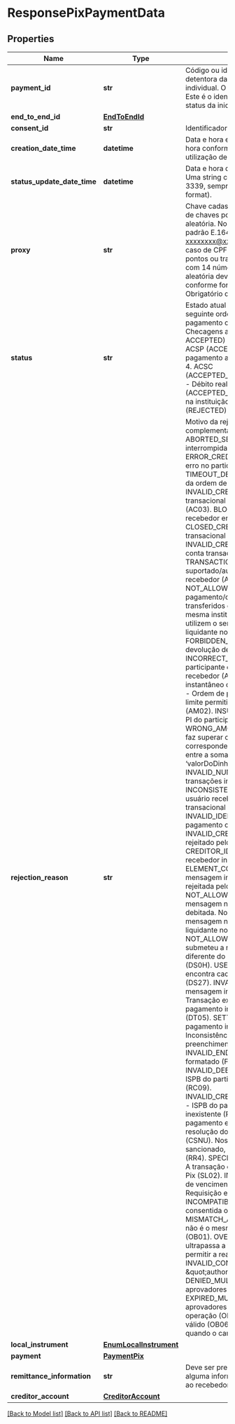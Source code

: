 # ResponsePixPaymentData

## Properties
Name | Type | Description | Notes
------------ | ------------- | ------------- | -------------
**payment_id** | **str** | Código ou identificador único informado pela instituição detentora da conta para representar   a iniciação de pagamento individual. O &#x60;paymentId&#x60; deve ser diferente do &#x60;endToEndId&#x60;.   Este é o identificador que deverá ser utilizado na consulta ao status da iniciação de pagamento efetuada.  | 
**end_to_end_id** | [**EndToEndId**](EndToEndId.md) |  | 
**consent_id** | **str** | Identificador único do consentimento.  | 
**creation_date_time** | **datetime** | Data e hora em que o recurso foi criado.   Uma string com data e hora conforme especificação RFC-3339,   sempre com a utilização de timezone UTC(UTC time format).  | 
**status_update_date_time** | **datetime** | Data e hora da última atualização da iniciação de pagamento.   Uma string com data e hora conforme especificação RFC-3339,   sempre com a utilização de timezone UTC(UTC time format).  | 
**proxy** | **str** | Chave cadastrada no DICT pertencente ao recebedor. Os tipos de chaves podem ser: telefone, e-mail, cpf/cnpj ou chave aleatória.   No caso de telefone celular deve ser informado no padrão E.1641.   Para e-mail deve ter o formato xxxxxxxx@xxxxxxx.xxx(.xx) e no máximo 77 caracteres.   No caso de CPF deverá ser informado com 11 números, sem pontos ou traços.   Para o caso de CNPJ deverá ser informado com 14 números, sem pontos ou traços.   No caso de chave aleatória deve ser informado o UUID gerado pelo DICT, conforme formato especificado na RFC41223.   [Restrição] Obrigatório quando o campo localInstrument for igual a DICT.  | [optional] 
**status** | **str** | Estado atual da iniciação de pagamento. O estado evolui na seguinte ordem:   1. PDNG (PENDING) - Iniciação de pagamento ou transação de pagamento está pendente. Checagens adicionais em realização.   2. PART (PARTIALLY ACCEPTED) - Aguardando autorização múltipla alçada.   3. ACSP (ACCEPTED_SETTLEMENT_IN_PROCESS) - Iniciação de pagamento aceita e processamento do pagamento foi iniciado.   4. ACSC (ACCEPTED_SETTLEMENT_COMPLETED_DEBITOR_ACCOUNT) - Débito realizado na conta do pagador.   5. ACCC (ACCEPTED_SETTLEMENT_COMPLETED) - Crédito realizado na instituição de destino.   Em caso insucesso:   RJCT (REJECTED) - Instrução de pagamento rejeitada.  | 
**rejection_reason** | **str** | Motivo da rejeição do pagamento. Informações complementares sobre o motivo do status.   ABORTED_SETTLEMENT_TIMEOUT - Liquidação da transação interrompida devido a timeout no SPI (AB03). ERROR_CREDITOR_AGENT - Transação interrompida devido a erro no participante do usuário recebedor (AB09). TIMEOUT_DEBTOR_AGENT - Timeout do participante emissor da ordem de pagamento (AB11). INVALID_CREDITOR_ACCOUNT_NUMBER - Número da conta transacional do usuário recebedor inexistente ou inválido (AC03). BLOCKED_ACCOUNT - Conta transacional do usuário recebedor encontra-se bloqueada (AC06). CLOSED_CREDITOR_ACCOUNT_NUMBER - Número da conta transacional do usuário recebedor encerrada (AC07). INVALID_CREDITOR_ACCOUNTTYPE - Tipo incorreto para a conta transacional do usuário recebedor (AC14). TRANSACTION_NOT_SUPPORTED - Tipo de transação não é suportado/autorizado na conta transacional do usuário recebedor (AG03). Exemplo: transferência para conta salário. NOT_ALLOWED_BOOK_TRANSFER - Não é permitida ordem de pagamento/devolução no SPI cujos recursos sejam transferidos de uma conta transacional para outra em uma mesma instituição participante ou entre participantes que utilizem o serviço de liquidação de um mesmo participante liquidante no SPI (booktransfer) (AG12). FORBIDDEN_RETURN_PAYMENT - Não é permitido devolver a devolução de um pagamento instantâneo (AG13). INCORRECT_AGENT - Participante direto não é liquidante do participante do usuário pagador / participante do usuário recebedor (AGNT). ZERO_AMOUNT - Ordem de pagamento instantâneo com valor zero (AM01). NOT_ALLOWED_AMOUNT - Ordem de pagamento/devolução em valor que faz superar o limite permitido para o tipo de conta transacional creditada (AM02). INSUFFICIENT_FUNDS - Saldo insuficiente na conta PI do participante do usuário pagador (AM04). WRONG_AMOUNT - Devolução de pagamento em valor que faz superar o valor da ordem de pagamento instantâneo correspondente (AM09). INVALID_AMOUNT - Divergência entre a somatória dos valores do bloco ‘valorDoDinheiroOuCompra’ e o campo ‘valor’ (AM12). INVALID_NUMBER_OF_TRANSACTIONS - Quantidade de transações inválida (AM18). INCONSISTENT_WITH_END_CUSTOMER - CPF/CNPJ do usuário recebedor não é consistente com o titular da conta transacional especificada (BE01). INVALID_IDENTIFICATION_CODE - Código de situação de pagamento ou de erro inválido (BE15). INVALID_CREDITOR_IDENTIFICATION_CODE - QR Code rejeitado pelo participante do usuário recebedor (BE17). CREDITOR_IDENTIFIER_INCORRECT - CPF/CNPJ do usuário recebedor incorreto (CH11). ELEMENT_CONTENT_FORMALLY_INCORRECT - Elemento da mensagem incorreto (CH16). ORDER_REJECTED - Ordem rejeitada pelo participante do usuário recebedor (DS04). NOT_ALLOWED_PAYMENT - Participante que assinou a mensagem não é autorizado a realizar a operação na conta PI debitada. No caso em que o participante que assinou a mensagem não é o titular da conta PI debitada nem é o liquidante no SPI do participante do usuário pagador (DS0G). NOT_ALLOWED_ACCOUNT - ISPB do participante que submeteu a resposta à ordem de pagamento/devolução diferente do ISPB do participante creditado pela ordem (DS0H). USER_NOT_YET_ACTIVATED - Participante não se encontra cadastrado ou ainda não iniciou a operação no SPI (DS27). INVALID_CREATION_DATE - Data e Hora do envio da mensagem inválida (DT02). INVALID_CUT_OFF_DATE - Transação extrapola o prazo máximo para devolução de pagamento instantâneo regulamentado pelo Arranjo PIX (DT05). SETTLEMENT_FAILED - Erro no processamento do pagamento instantâneo (ED05). INVALID_PURPOSE - Inconsistência entre a finalidade da transação e o preenchimento do bloco elementos Structured (FF07). INVALID_END_TO_END_ID - Identificador da operação mal formatado (FF08). INVALID_DEBTOR_CLEARING_SYSTEM_MEMBER_IDENTIFIER - ISPB do participante do usuário pagador inválido ou inexistente (RC09). INVALID_CREDITOR_CLEARING_SYSTEM_MEMBER_IDENTIFIER - ISPB do participante do usuário recebedor inválido ou inexistente (RC10). REGULATORY_REASON - Ordem de pagamento em que o usuário pagador é sancionado por resolução do Conselho de Segurança das Nações Unidas (CSNU). Nos casos em que o usuário recebedor for o sancionado, a ordem de pagamento não deve ser rejeitada (RR4). SPECIFIC_SERVICE_OFFERED_BY_CREDITOR_AGENT - A transação original não está relacionada ao serviço de Saque Pix (SL02). INVALID_BILL - Validação de expiração, validação de vencimento, Status Válido (INDT).   OPERATION_WINDOW - Requisição está fora da janela de funcionamento (IDEA).   INCOMPATIBLE_DATE - Data do pagamento divergente da data consentida ou divergente da data atual do QR Code (TERM).   MISMATCH_AMOUNT - O valor informado no consentimento não é o mesmo valor do informado no payload de pagamento (OB01).   OVER_LIMIT - O valor (ou quantidade de transações) ultrapassa a faixa de limite parametrizada na detentora para permitir a realização de transações pelo cliente (OB02).    INVALID_CONSENT - Consentimento inválido (status não é \&quot;authorised\&quot; ou está expirado) (OB03).   DENIED_MULTIPLE_AUTHORISATIONS - Um (ou mais) aprovadores na detentora recusaram a operação (OB04).   EXPIRED_MULTIPLE_AUTHORISATIONS - Um (ou mais) aprovadores na detentora não tomaram ação para aprovar a operação (OB05).   EXPIRED_BILL - O QR Code não é mais válido (OB06).   [Restrição] Esse motivo deverá ser enviado quando o campo /data/status for igual a RJCT (REJECTED).    | [optional] 
**local_instrument** | [**EnumLocalInstrument**](EnumLocalInstrument.md) |  | 
**payment** | [**PaymentPix**](PaymentPix.md) |  | 
**remittance_information** | **str** | Deve ser preenchido sempre que o usuário pagador inserir alguma informação adicional em um pagamento, a ser enviada ao recebedor.  | [optional] 
**creditor_account** | [**CreditorAccount**](CreditorAccount.md) |  | 

[[Back to Model list]](../README.md#documentation-for-models) [[Back to API list]](../README.md#documentation-for-api-endpoints) [[Back to README]](../README.md)

